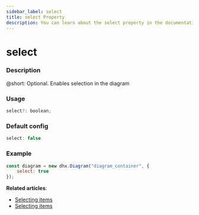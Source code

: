```yaml
---
sidebar_label: select
title: select Property
description: You can learn about the select property in the documentation of the DHTMLX JavaScript Diagram library. Browse developer guides and API reference, try out code examples and live demos, and download a free 30-day evaluation version of DHTMLX Diagram.
---
```


# select

### Description

@short: Optional. Enables selection in the diagram

### Usage

~~~js
select?: boolean;
~~~

### Default config

~~~js
select: false
~~~

### Example

~~~js
const diagram = new dhx.Diagram("diagram_container", { 
    select: true
});
~~~

**Related articles**:

- [Selecting items](../../../guides/diagram/configuration/#selecting-items)
- [Selecting items](../../../guides/manipulating_items/#selecting-items)
